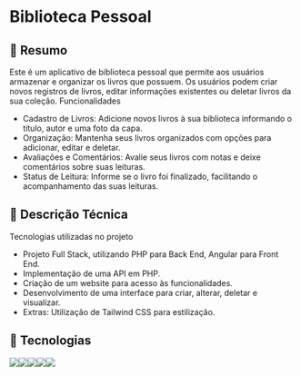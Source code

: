 # Biblioteca Pessoal

## 📖 Resumo

Este é um aplicativo de biblioteca pessoal que permite aos usuários armazenar e organizar os livros que possuem. Os usuários podem criar novos registros de livros, editar informações existentes ou deletar livros da sua coleção.
Funcionalidades

 - Cadastro de Livros: Adicione novos livros à sua biblioteca informando o título, autor e uma foto da capa.
 - Organização: Mantenha seus livros organizados com opções para adicionar, editar e deletar.
 - Avaliações e Comentários: Avalie seus livros com notas e deixe comentários sobre suas leituras.
 - Status de Leitura: Informe se o livro foi finalizado, facilitando o acompanhamento das suas leituras.



## 📖 Descrição Técnica

Tecnologias utilizadas no projeto

- Projeto Full Stack, utilizando PHP para Back End, Angular para Front End.
- Implementação de uma API em PHP.
- Criação de um website para acesso às funcionalidades.
- Desenvolvimento de uma interface para criar, alterar, deletar e visualizar.
- Extras: Utilização de Tailwind CSS para estilização.



## 🤖 Tecnologias
<img src="https://img.shields.io/badge/Angular-DD0031?style=for-the-badge&logo=angular&logoColor=white"><img src="https://img.shields.io/badge/PHP-777BB4?style=for-the-badge&logo=php&logoColor=white"><img src="https://img.shields.io/badge/PostgreSQL-316192?style=for-the-badge&logo=postgresql&logoColor=white"><img src="https://img.shields.io/badge/TypeScript-007ACC?style=for-the-badge&logo=typescript&logoColor=white"><img src="https://img.shields.io/badge/Tailwind_CSS-38B2AC?style=for-the-badge&logo=tailwind-css&logoColor=white">
